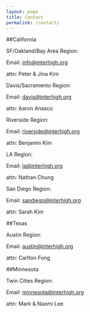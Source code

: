 ```yaml
---
layout: page
title: Contact
permalink: /contact/
---
```


##California

SF/Oakland/Bay Area Region:

Email: [info@interhigh.org](info@interhigh.org])

attn: Peter & Jina Kim
 
Davis/Sacramento Region:

Email: [davis@interhigh.org](davis@interhigh.org)

attn: Aaron Anasco
 
Riverside Region:

Email: [riverside@interhigh.org](riverside@interhigh.org)

attn: Benjamin Kim
 
LA Region:

Email: [la@interhigh.org](la@interhigh.org)

attn: Nathan Chung
 
San Diego Region:

Email: [sandiego@interhigh.org](sandiego@interhigh.org)

attn: Sarah Kim
 
##Texas

Austin Region:

Email: [austin@interhigh.org](austin@interhigh.org)

attn: Carlton Fong
 
##Minnesota

Twin Cities Region:

Email: [minnesota@interhigh.org](minnesota@interhigh.org)

attn: Mark & Naomi Lee